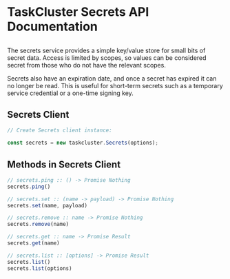 # TaskCluster Secrets API Documentation

##

The secrets service provides a simple key/value store for small bits of secret
data.  Access is limited by scopes, so values can be considered secret from
those who do not have the relevant scopes.

Secrets also have an expiration date, and once a secret has expired it can no
longer be read.  This is useful for short-term secrets such as a temporary
service credential or a one-time signing key.

## Secrets Client

```js
// Create Secrets client instance:

const secrets = new taskcluster.Secrets(options);
```

## Methods in Secrets Client

```js
// secrets.ping :: () -> Promise Nothing
secrets.ping()
```

```js
// secrets.set :: (name -> payload) -> Promise Nothing
secrets.set(name, payload)
```

```js
// secrets.remove :: name -> Promise Nothing
secrets.remove(name)
```

```js
// secrets.get :: name -> Promise Result
secrets.get(name)
```

```js
// secrets.list :: [options] -> Promise Result
secrets.list()
secrets.list(options)
```

